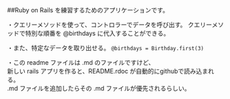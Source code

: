 

##Ruby on Rails を練習するためのアプリケーションです。


・クエリーメソッドを使って、コントロラーでデータを呼び出す。
  クエリーメソッドで特別な順番を @birthdays に代入することができる。

・また、特定なデータを取り出せる。
  `@birthdays = Birthday.first(3)`


・この readme ファイルは .md のファイルですけど、<br/>
  新しい rails アプリを作ると、README.rdoc が自動的にgithubで読み込まれる。<br/>
  .md ファイルを追加したらその .md ファイルが優先されるらしい。

